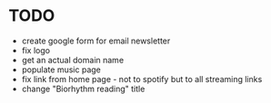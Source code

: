 # TODO
- create google form for email newsletter
- fix logo
- get an actual domain name
- populate music page
- fix link from home page - not to spotify but to all streaming links
- change "Biorhythm reading" title